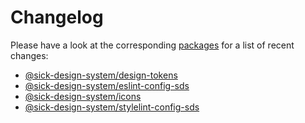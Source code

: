 # Changelog

Please have a look at the corresponding [packages](./packages) for a list of recent changes:

- [@sick-design-system/design-tokens](./packages/design-tokens/CHANGELOG.md)
- [@sick-design-system/eslint-config-sds](./packages/eslint-config-sds/CHANGELOG.md)
- [@sick-design-system/icons](./packages/icons/CHANGELOG.md)
- [@sick-design-system/stylelint-config-sds](./packages/stylelint-config-sds/CHANGELOG.md)
